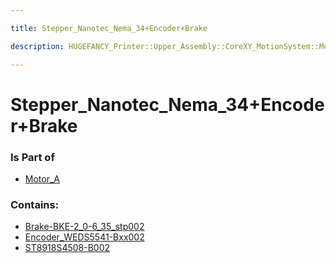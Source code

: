 ```yaml
---

title: Stepper_Nanotec_Nema_34+Encoder+Brake

description: HUGEFANCY_Printer::Upper_Assembly::CoreXY_MotionSystem::Motor_A::Stepper_Nanotec_Nema_34+Encoder+Brake

---
```

# Stepper_Nanotec_Nema_34+Encoder+Brake
<script>
    var geoarray = '{"Encoder_WEDS5541-Bxx002": {}, "Brake-BKE-2_0-6_35_stp002": {}, "ST8918S4508-B002": {}}';
</script>
<script>
    var basepath = '/assets/HUGEFANCY_Printer/Upper_Assembly/CoreXY_MotionSystem/Motor_A/Stepper_Nanotec_Nema_34+Encoder+Brake/';
</script>
<link rel="stylesheet" href="/css/container.css">

<div id="container"></div>

<!-- these are the required scripts for the three.js scene -->
<script src="/lib/three.min.js"></script>
<script src="/lib/OrbitControls.js"></script>
<script src="/lib/RectAreaLightUniformsLib.js"></script>
<!-- this is your app's lib file -->
<script src="/lib/triceratops_app.js"></script>
### Is Part of
- [Motor_A](../Motor_A)  

### Contains:
- [Brake-BKE-2_0-6_35_stp002](./Stepper_Nanotec_Nema_34+Encoder+Brake/Brake-BKE-2_0-6_35_stp002)  
- [Encoder_WEDS5541-Bxx002](./Stepper_Nanotec_Nema_34+Encoder+Brake/Encoder_WEDS5541-Bxx002)  
- [ST8918S4508-B002](./Stepper_Nanotec_Nema_34+Encoder+Brake/ST8918S4508-B002)

